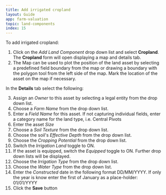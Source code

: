 ```yaml
---
title: Add irrigated cropland
layout: Guide
app: farm-valuation
topic: land-components
index: 15
---
```


To add irrigated cropland:

1. Click on the *Add Land Component* drop down list and select **Cropland**. The **Cropland** form will open displaying a map and details tab.
2. The Map can be used to plot the position of the land asset by selecting a predefined field boundary from the map or drawing a boundary with the polygon tool from the left side of the map. Mark the location of the asset on the map if necessary.

In the **Details** tab select the following:

3. Assign an *Owner* to this asset by selecting a legal entity from the drop down list.
4. Choose a *Farm Name* from the drop down list.
5. Enter a *Field Name* for this asset. If not capturing individual fields, enter a category name for the land type, i.e. Central Pivots
6. Enter the asset *Size*
7. Choose a *Soil Texture* from the drop down list.
8. Choose the soil's *Effective Depth* from the drop down list.
9. Choose the *Cropping Potential* from the drop down list.
10. Switch the *Irrigation Land* toggle to ON.
11. If the asset is equipped, switch the *Equipped* toggle to ON. Further drop down lists will be displayed.
12. Choose the *Irrigation Type* from the drop down list.
13. Choose the *Water Type* from the drop down list.
14. Enter the *Constructed* date in the following format DD/MM/YYYY. If only the year is know enter the first of January as a place-holder: 01/01/YYYY
15. Click the **Save** button